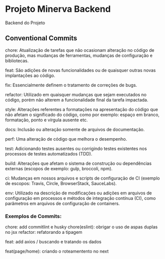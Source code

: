# Projeto Minerva Backend

Backend do Projeto

## Conventional Commits

chore: Atualização de tarefas que não ocasionam alteração no código de produção, mas mudanças de ferramentas, mudanças de configuração e bibliotecas.

feat: São adições de novas funcionalidades ou de quaisquer outras novas implantações ao código.

fix: Essencialmente definem o tratamento de correções de bugs.

refactor: Utilizado em quaisquer mudanças que sejam executados no código, porém não alterem a funcionalidade final da tarefa impactada.

style: Alterações referentes a formatações na apresentação do código que não afetam o significado do código, como por exemplo: espaço em branco, formatação, ponto e vírgula ausente etc.

docs: Inclusão ou alteração somente de arquivos de documentação.

perf: Uma alteração de código que melhora o desempenho.

test: Adicionando testes ausentes ou corrigindo testes existentes nos processos de testes automatizados (TDD).

build: Alterações que afetam o sistema de construção ou dependências externas (escopos de exemplo: gulp, broccoli, npm).

ci: Mudanças em nossos arquivos e scripts de configuração de CI (exemplo de escopos: Travis, Circle, BrowserStack, SauceLabs).

env: Utilizado na descrição de modificações ou adições em arquivos de configuração em processos e métodos de integração contínua (CI), como parâmetros em arquivos de configuração de containers.

### Exemplos de Commits:

chore: add commitlint e husky
chore(eslint): obrigar o uso de aspas duplas no jsx
refactor: refatorando a tipagem

feat: add axios / buscando e tratando os dados

feat(page/home): criando o roteamentento no next
